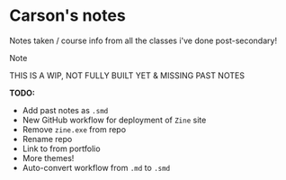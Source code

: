 # Carson's notes

Notes taken / course info from all the classes i've done post-secondary!

> [!NOTE]
> THIS IS A WIP, NOT FULLY BUILT YET & MISSING PAST NOTES

**TODO:**

- Add past notes as `.smd`
- New GitHub workflow for deployment of `Zine` site
- Remove `zine.exe` from repo
- Rename repo
- Link to from portfolio
- More themes!
- Auto-convert workflow from `.md` to `.smd`